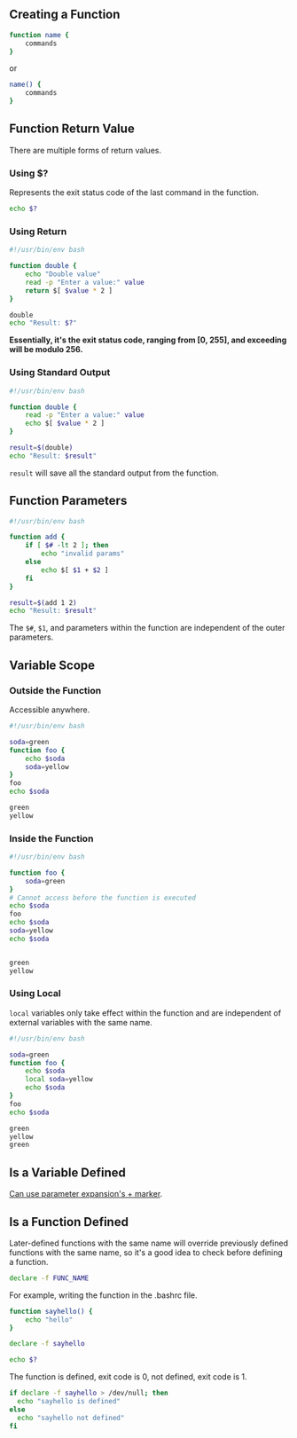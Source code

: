 ## Creating a Function

```bash
function name {
    commands
}
```

or

```bash
name() {
    commands
}
```

## Function Return Value

There are multiple forms of return values.

### Using $?

Represents the exit status code of the last command in the function.

```bash
echo $?
```

### Using Return

```bash
#!/usr/bin/env bash

function double {
    echo "Double value"
    read -p "Enter a value:" value
    return $[ $value * 2 ]
}

double
echo "Result: $?"
```

**Essentially, it's the exit status code, ranging from [0, 255], and exceeding will be modulo 256.**

### Using Standard Output

```bash
#!/usr/bin/env bash

function double {
    read -p "Enter a value:" value
    echo $[ $value * 2 ]
}

result=$(double)
echo "Result: $result"
```

`result` will save all the standard output from the function.

## Function Parameters

```bash
#!/usr/bin/env bash

function add {
    if [ $# -lt 2 ]; then
        echo "invalid params"
    else
        echo $[ $1 + $2 ]
    fi
}

result=$(add 1 2)
echo "Result: $result"
```

The `$#`, `$1`, and parameters within the function are independent of the outer parameters.

## Variable Scope

### Outside the Function

Accessible anywhere.

```bash
#!/usr/bin/env bash

soda=green
function foo {
    echo $soda
    soda=yellow
}
foo
echo $soda
```

```txt
green
yellow
```

### Inside the Function

```bash
#!/usr/bin/env bash

function foo {
    soda=green
}
# Cannot access before the function is executed
echo $soda
foo
echo $soda
soda=yellow
echo $soda
```

```txt

green
yellow
```

### Using Local

`local` variables only take effect within the function and are independent of external variables with the same name.

```bash
#!/usr/bin/env bash

soda=green
function foo {
    echo $soda
    local soda=yellow
    echo $soda
}
foo
echo $soda
```

```txt
green
yellow
green
```

## Is a Variable Defined

[Can use parameter expansion's + marker](can-shu-zhan-kai.md#biao-ji).

## Is a Function Defined

Later-defined functions with the same name will override previously defined functions with the same name, so it's a good idea to check before defining a function.

```bash
declare -f FUNC_NAME
```

For example, writing the function in the .bashrc file.

```bash
function sayhello() {
    echo "hello"
}
```

```bash
declare -f sayhello
```

```bash
echo $?
```

The function is defined, exit code is 0, not defined, exit code is 1.

```bash
if declare -f sayhello > /dev/null; then
  echo "sayhello is defined"
else
  echo "sayhello not defined"
fi
```
